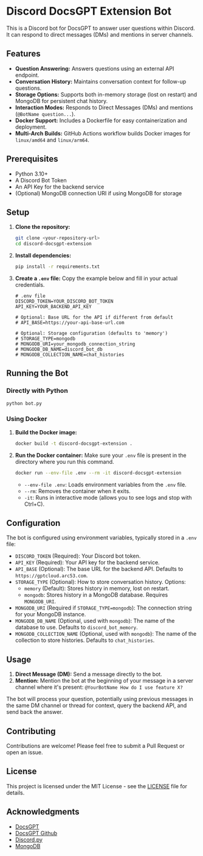 # Discord DocsGPT Extension Bot

This is a Discord bot for DocsGPT to answer user questions within Discord. It can respond to direct messages (DMs) and mentions in server channels.

## Features

*   **Question Answering:** Answers questions using an external API endpoint.
*   **Conversation History:** Maintains conversation context for follow-up questions.
*   **Storage Options:** Supports both in-memory storage (lost on restart) and MongoDB for persistent chat history.
*   **Interaction Modes:** Responds to Direct Messages (DMs) and mentions (`@BotName question...`).
*   **Docker Support:** Includes a Dockerfile for easy containerization and deployment.
*   **Multi-Arch Builds:** GitHub Actions workflow builds Docker images for `linux/amd64` and `linux/arm64`.

## Prerequisites

*   Python 3.10+
*   A Discord Bot Token
*   An API Key for the backend service
*   (Optional) MongoDB connection URI if using MongoDB for storage

## Setup

1.  **Clone the repository:**
    ```bash
    git clone <your-repository-url>
    cd discord-docsgpt-extension
    ```

2.  **Install dependencies:**
    ```bash
    pip install -r requirements.txt
    ```

3.  **Create a `.env` file:**
    Copy the example below and fill in your actual credentials.
    ```dotenv
    # .env file
    DISCORD_TOKEN=YOUR_DISCORD_BOT_TOKEN
    API_KEY=YOUR_BACKEND_API_KEY

    # Optional: Base URL for the API if different from default
    # API_BASE=https://your-api-base-url.com

    # Optional: Storage configuration (defaults to 'memory')
    # STORAGE_TYPE=mongodb
    # MONGODB_URI=your_mongodb_connection_string
    # MONGODB_DB_NAME=discord_bot_db
    # MONGODB_COLLECTION_NAME=chat_histories
    ```

## Running the Bot

### Directly with Python

```bash
python bot.py
```

### Using Docker

1.  **Build the Docker image:**
    ```bash
    docker build -t discord-docsgpt-extension .
    ```

2.  **Run the Docker container:**
    Make sure your `.env` file is present in the directory where you run this command.
    ```bash
    docker run --env-file .env --rm -it discord-docsgpt-extension
    ```
    *   `--env-file .env`: Loads environment variables from the `.env` file.
    *   `--rm`: Removes the container when it exits.
    *   `-it`: Runs in interactive mode (allows you to see logs and stop with Ctrl+C).

## Configuration

The bot is configured using environment variables, typically stored in a `.env` file:

*   `DISCORD_TOKEN` (Required): Your Discord bot token.
*   `API_KEY` (Required): Your API key for the backend service.
*   `API_BASE` (Optional): The base URL for the backend API. Defaults to `https://gptcloud.arc53.com`.
*   `STORAGE_TYPE` (Optional): How to store conversation history. Options:
    *   `memory` (Default): Stores history in memory, lost on restart.
    *   `mongodb`: Stores history in a MongoDB database. Requires `MONGODB_URI`.
*   `MONGODB_URI` (Required if `STORAGE_TYPE=mongodb`): The connection string for your MongoDB instance.
*   `MONGODB_DB_NAME` (Optional, used with `mongodb`): The name of the database to use. Defaults to `discord_bot_memory`.
*   `MONGODB_COLLECTION_NAME` (Optional, used with `mongodb`): The name of the collection to store histories. Defaults to `chat_histories`.

## Usage

1.  **Direct Message (DM):** Send a message directly to the bot.
2.  **Mention:** Mention the bot at the beginning of your message in a server channel where it's present: `@YourBotName How do I use feature X?`

The bot will process your question, potentially using previous messages in the same DM channel or thread for context, query the backend API, and send back the answer.

## Contributing

Contributions are welcome! Please feel free to submit a Pull Request or open an issue.

## License
This project is licensed under the MIT License - see the [LICENSE](LICENSE) file for details.

## Acknowledgments
- [DocsGPT](https://www.docsgpt.cloud/)
- [DocsGPT Github](https://github.com/arc53/docsgpt)
- [Discord.py](https://discordpy.readthedocs.io/en/stable/)
- [MongoDB](https://www.mongodb.com/)
